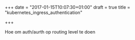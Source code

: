 +++
date = "2017-01-15T10:07:30+01:00"
draft = true
title = "kubernetes_ingress_authentication"

+++

Hoe om auth/aurth op routing level te doen